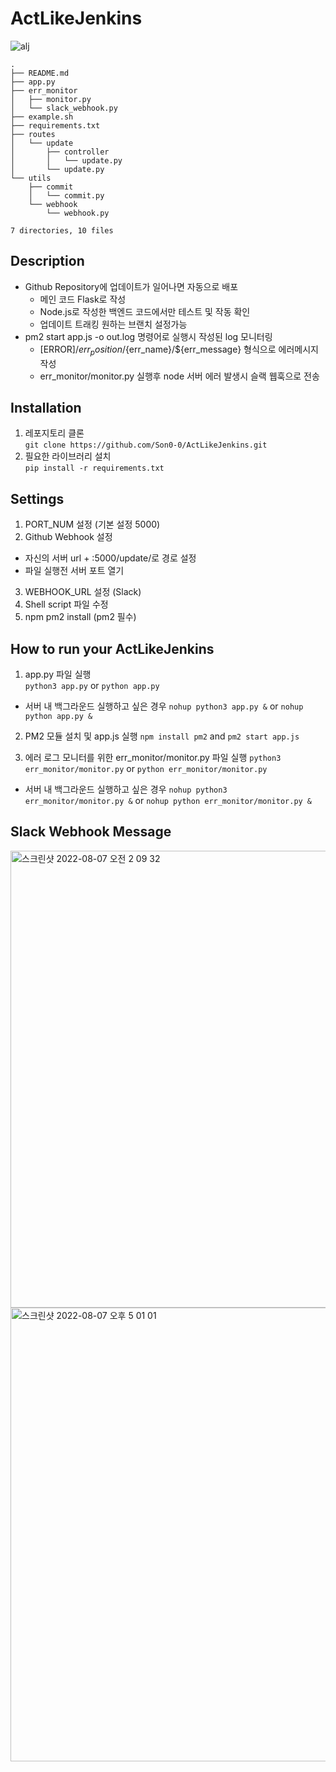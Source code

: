 # ActLikeJenkins

![alj](https://user-images.githubusercontent.com/81317358/183281262-ae215fdd-7dc6-4a8e-b681-8d6a1a8c1a4a.jpg)
```
.
├── README.md
├── app.py
├── err_monitor
│   ├── monitor.py
│   └── slack_webhook.py
├── example.sh
├── requirements.txt
├── routes
│   └── update
│       ├── controller
│       │   └── update.py
│       └── update.py
└── utils
    ├── commit
    │   └── commit.py
    └── webhook
        └── webhook.py

7 directories, 10 files
```

## Description
- Github Repository에 업데이트가 일어나면 자동으로 배포
  - 메인 코드 Flask로 작성
  - Node.js로 작성한 백엔드 코드에서만 테스트 및 작동 확인
  - 업데이트 트래킹 원하는 브랜치 설정가능
- pm2 start app.js -o out.log 명령어로 실행시 작성된 log 모니터링
  - [ERROR]/${err_position}/${err_name}/${err_message} 형식으로 에러메시지 작성
  - err_monitor/monitor.py 실행후 node 서버 에러 발생시 슬랙 웹훅으로 전송

## Installation
1. 레포지토리 클론  
```git clone https://github.com/Son0-0/ActLikeJenkins.git```
2. 필요한 라이브러리 설치  
```pip install -r requirements.txt```

## Settings
1. PORT_NUM 설정 (기본 설정 5000)
2. Github Webhook 설정
  - 자신의 서버 url + :5000/update/로 경로 설정
  - 파일 실행전 서버 포트 열기
3. WEBHOOK_URL 설정 (Slack)
4. Shell script 파일 수정
5. npm pm2 install (pm2 필수)

## How to run your ActLikeJenkins
1. app.py 파일 실행  
```python3 app.py``` or ```python app.py```  
  - 서버 내 백그라운드 실행하고 싶은 경우
  ```nohup python3 app.py &``` or ```nohup python app.py &```
2. PM2 모듈 설치 및 app.js 실행
```npm install pm2``` and ```pm2 start app.js```

3. 에러 로그 모니터를 위한 err_monitor/monitor.py 파일 실행
```python3 err_monitor/monitor.py``` or ```python err_monitor/monitor.py```
  - 서버 내 백그라운드 실행하고 싶은 경우
  ```nohup python3 err_monitor/monitor.py &``` or ```nohup python err_monitor/monitor.py &```

## Slack Webhook Message
<img width="731" alt="스크린샷 2022-08-07 오전 2 09 32" src="https://user-images.githubusercontent.com/81317358/183259276-b23dc08b-3098-4dda-93a2-89acc3410dd0.png">

<img width="726" alt="스크린샷 2022-08-07 오후 5 01 01" src="https://user-images.githubusercontent.com/81317358/183281333-53a36ad5-98cf-45dc-bb99-ef6074245525.png">
